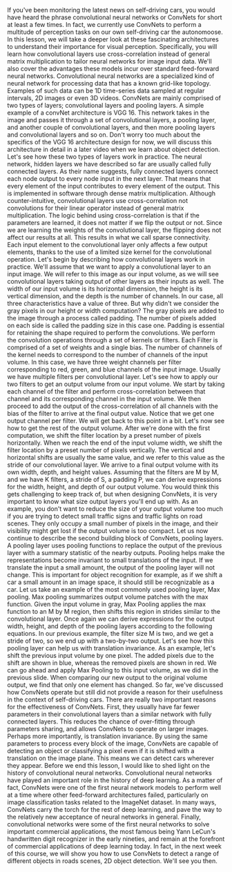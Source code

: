 If you've been monitoring the latest news on self-driving cars, you would have heard the phrase convolutional neural networks or ConvNets for short at least a few times. In fact, we currently use ConvNets to perform a multitude of perception tasks on our own self-driving car the autonomoose. In this lesson, we will take a deeper look at these fascinating architectures to understand their importance for visual perception. Specifically, you will learn how convolutional layers use cross-correlation instead of general matrix multiplication to tailor neural networks for image input data. We'll also cover the advantages these models incur over standard feed-forward neural networks. Convolutional neural networks are a specialized kind of neural network for processing data that has a known grid-like topology. Examples of such data can be 1D time-series data sampled at regular intervals, 2D images or even 3D videos. ConvNets are mainly comprised of two types of layers; convolutional layers and pooling layers. A simple example of a convNet architecture is VGG 16. This network takes in the image and passes it through a set of convolutional layers, a pooling layer, and another couple of convolutional layers, and then more pooling layers and convolutional layers and so on. Don't worry too much about the specifics of the VGG 16 architecture design for now, we will discuss this architecture in detail in a later video when we learn about object detection. Let's see how these two types of layers work in practice. The neural network, hidden layers we have described so far are usually called fully connected layers. As their name suggests, fully connected layers connect each node output to every node input in the next layer. That means that every element of the input contributes to every element of the output. This is implemented in software through dense matrix multiplication. Although counter-intuitive, convolutional layers use cross-correlation not convolutions for their linear operator instead of general matrix multiplication. The logic behind using cross-correlation is that if the parameters are learned, it does not matter if we flip the output or not. Since we are learning the weights of the convolutional layer, the flipping does not affect our results at all. This results in what we call sparse connectivity. Each input element to the convolutional layer only affects a few output elements, thanks to the use of a limited size kernel for the convolutional operation. Let's begin by describing how convolutional layers work in practice. We'll assume that we want to apply a convolutional layer to an input image. We will refer to this image as our input volume, as we will see convolutional layers taking output of other layers as their inputs as well. The width of our input volume is its horizontal dimension, the height is its vertical dimension, and the depth is the number of channels. In our case, all three characteristics have a value of three. But why didn't we consider the gray pixels in our height or width computation? The gray pixels are added to the image through a process called padding. The number of pixels added on each side is called the padding size in this case one. Padding is essential for retaining the shape required to perform the convolutions. We perform the convolution operations through a set of kernels or filters. Each Filter is comprised of a set of weights and a single bias. The number of channels of the kernel needs to correspond to the number of channels of the input volume. In this case, we have three weight channels per filter corresponding to red, green, and blue channels of the input image. Usually we have multiple filters per convolutional layer. Let's see how to apply our two filters to get an output volume from our input volume. We start by taking each channel of the filter and perform cross-correlation between that channel and its corresponding channel in the input volume. We then proceed to add the output of the cross-correlation of all channels with the bias of the filter to arrive at the final output value. Notice that we get one output channel per filter. We will get back to this point in a bit. Let's now see how to get the rest of the output volume. After we're done with the first computation, we shift the filter location by a preset number of pixels horizontally. When we reach the end of the input volume width, we shift the filter location by a preset number of pixels vertically. The vertical and horizontal shifts are usually the same value, and we refer to this value as the stride of our convolutional layer. We arrive to a final output volume with its own width, depth, and height values. Assuming that the filters are M by M, and we have K filters, a stride of S, a padding P, we can derive expressions for the width, height, and depth of our output volume. You would think this gets challenging to keep track of, but when designing ConvNets, it is very important to know what size output layers you'll end up with. As an example, you don't want to reduce the size of your output volume too much if you are trying to detect small traffic signs and traffic lights on road scenes. They only occupy a small number of pixels in the image, and their visibility might get lost if the output volume is too compact. Let us now continue to describe the second building block of ConvNets, pooling layers. A pooling layer uses pooling functions to replace the output of the previous layer with a summary statistic of the nearby outputs. Pooling helps make the representations become invariant to small translations of the input. If we translate the input a small amount, the output of the pooling layer will not change. This is important for object recognition for example, as if we shift a car a small amount in an image space, it should still be recognizable as a car. Let us take an example of the most commonly used pooling layer, Max pooling. Max pooling summarizes output volume patches with the max function. Given the input volume in gray, Max Pooling applies the max function to an M by M region, then shifts this region in strides similar to the convolutional layer. Once again we can derive expressions for the output width, height, and depth of the pooling layers according to the following equations. In our previous example, the filter size M is two, and we get a stride of two, so we end up with a two-by-two output. Let's see how this pooling layer can help us with translation invariance. As an example, let's shift the previous input volume by one pixel. The added pixels due to the shift are shown in blue, whereas the removed pixels are shown in red. We can go ahead and apply Max Pooling to this input volume, as we did in the previous slide. When comparing our new output to the original volume output, we find that only one element has changed. So far, we've discussed how ConvNets operate but still did not provide a reason for their usefulness in the context of self-driving cars. There are really two important reasons for the effectiveness of ConvNets. First, they usually have far fewer parameters in their convolutional layers than a similar network with fully connected layers. This reduces the chance of over-fitting through parameters sharing, and allows ConvNets to operate on larger images. Perhaps more importantly, is translation invariance. By using the same parameters to process every block of the image, ConvNets are capable of detecting an object or classifying a pixel even if it is shifted with a translation on the image plane. This means we can detect cars wherever they appear. Before we end this lesson, I would like to shed light on the history of convolutional neural networks. Convolutional neural networks have played an important role in the history of deep learning. As a matter of fact, ConvNets were one of the first neural network models to perform well at a time where other feed-forward architectures failed, particularly on image classification tasks related to the ImageNet dataset. In many ways, ConvNets carry the torch for the rest of deep learning, and pave the way to the relatively new acceptance of neural networks in general. Finally, convolutional networks were some of the first neural networks to solve important commercial applications, the most famous being Yann LeCun's handwritten digit recognizer in the early nineties, and remain at the forefront of commercial applications of deep learning today. In fact, in the next week of this course, we will show you how to use ConvNets to detect a range of different objects in roads scenes, 2D object detection.  We'll see you then.